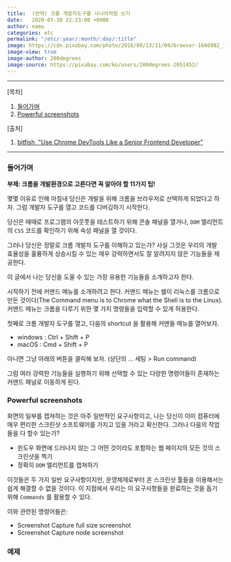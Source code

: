 ```yaml
---
title:  (번역) 크롬 개발자도구를 시니어처럼 쓰기
date:   2020-07-30 22:23:00 +0900
author: namu
categories: etc
permalink: "/etc/:year/:month/:day/:title"
image: https://cdn.pixabay.com/photo/2016/09/13/11/04/browser-1666982_1280.png
image-view: true
image-author: 200degrees
image-source: https://pixabay.com/ko/users/200degrees-2051452/
---
```



---

[목차]

1. [들어가며](#들어가며)
2. [Powerful screenshots](#powerful-screenshots)

[출처]

1. [bitfish, "Use Chrome DevTools Like a Senior Frontend Developer"](
https://medium.com/javascript-in-plain-english/use-chrome-devtools-like-a-senior-frontend-developer-99a4740674)

---

### 들어가며

**부제: 크롬을 개발환경으로 고른다면 꼭 알아야 할 11가지 팁!**

몇몇 이유로 인해 마침내 당신은 개발을 위해 크롬을 브라우저로 선택하게 되었다고 하자.
그럼 개발자 도구를 열고 코드를 디버깅하기 시작한다.

당신은 때때로 프로그램의 아웃풋을 테스트하기 위해 콘솔 패널을 열거나,
```DOM``` 엘리먼트의 ```CSS``` 코드를 확인하기 위해 속성 패널을 열 것이다.

그러나 당신은 정말로 크롬 개발자 도구를 이해하고 있는가?
사실 그것은 우리의 개발 효율성을 훌륭하게 상승시킬 수 있는 매우 강력하면서도 잘 알려지지 않은 기능들을 제공한다.

이 글에서 나는 당신을 도울 수 있는 가장 유용한 기능들을 소개하고자 한다.

시작하기 전에 커맨드 메뉴를 소개하려고 한다.
커맨드 메뉴는 쉘이 리눅스를 크롬으로 만든 것이다(The Command menu is to Chrome what the Shell is to the Linux).
커맨드 메뉴는 크롬을 다루기 위한 몇 가지 명령들을 입력할 수 있게 허용한다.

첫째로 크롬 개발자 도구를 열고, 다음의 shortcut 을 활용해 커맨들 메뉴를 열어보자.

- windows : Ctrl + Shift + P
- macOS : Cmd + Shift + P

아니면 그냥 아래의 버튼을 클릭해 보자. (상단의 ... 세팅 > Run command)

그럼 여러 강력한 기능들을 실행하기 위해 선택할 수 있는 다양한 명령어들이 존재하는 커맨드 패널로 이동하게 된다.

### Powerful screenshots

화면의 일부를 캡쳐하는 것은 아주 일반적인 요구사항이고,
나는 당신이 이미 컴퓨터에 매우 편리한 스크린샷 소프트웨어를 가지고 있을 거라고 확신한다.
그러나 다음의 작업들을 다 할수 있는가?

- 윈도우 화면에 드러나지 않는 그 어떤 것이라도 포함하는 웹 페이지의 모든 것의 스크린샷을 찍기
- 정확히 ```DOM``` 엘리먼트를 캡쳐하기

이것들은 두 가지 일반 요구사항이지만, 운영체제로부터 온 스크린샷 툴들을 이용해서는 쉽게 해결할 수 없을 것이다.
이 지점에서 우리는 이 요구사항들을 완료하는 것을 돕기 위해 ```Commands``` 를 활용할 수 있다.

이와 관련된 명령어들은:

- Screenshot Capture full size screenshot
- Screenshot Capture node screenshot

### 예제


